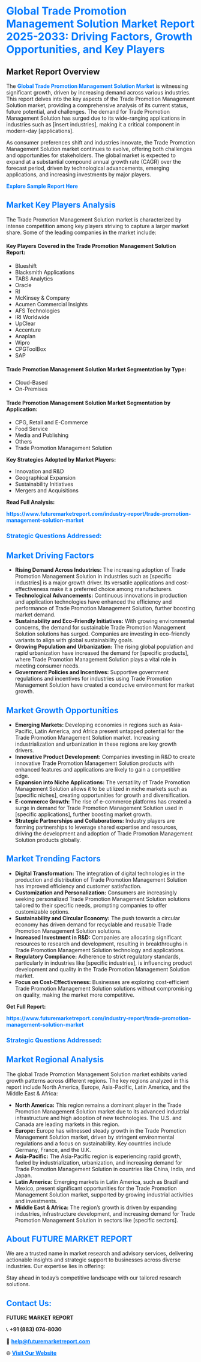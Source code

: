 <h1 style="color: #007BFF;">Global Trade Promotion Management Solution Market Report 2025-2033: Driving Factors, Growth Opportunities, and Key Players</h1>

<section id="overview">
<h2>Market Report Overview</h2>
<p>The <a href="https://www.futuremarketreport.com/industry-report/trade-promotion-management-solution-market" style="color: #007BFF; text-decoration: none;"><strong>Global Trade Promotion Management Solution Market</strong></a> is witnessing significant growth, driven by increasing demand across various industries. This report delves into the key aspects of the Trade Promotion Management Solution market, providing a comprehensive analysis of its current status, future potential, and challenges. The demand for Trade Promotion Management Solution has surged due to its wide-ranging applications in industries such as [insert industries], making it a critical component in modern-day [applications].</p>
<p>As consumer preferences shift and industries innovate, the Trade Promotion Management Solution market continues to evolve, offering both challenges and opportunities for stakeholders. The global market is expected to expand at a substantial compound annual growth rate (CAGR) over the forecast period, driven by technological advancements, emerging applications, and increasing investments by major players.</p>
</section>

<section id="overview">
<p><a href="https://www.futuremarketreport.com/request-sample/reportId=120448" style="color: #007BFF; text-decoration: none;"><strong>Explore Sample Report Here</strong></a></p>
</section>

<section id="key-players">
<h2 style="color: #007BFF;">Market Key Players Analysis</h2>
<p>The Trade Promotion Management Solution market is characterized by intense competition among key players striving to capture a larger market share. Some of the leading companies in the market include:</p>
<h4>Key Players Covered in the Trade Promotion Management Solution Report:</h4>
<ul><li>Blueshift</li><li>Blacksmith Applications</li><li>TABS Analytics</li><li>Oracle</li><li>RI</li><li>McKinsey &amp; Company</li><li>Acumen Commercial Insights</li><li>AFS Technologies</li><li>IRI Worldwide</li><li>UpClear</li><li>Accenture</li><li>Anaplan</li><li>Wipro</li><li>CPGToolBox</li><li>SAP</li></ul>
<h4>Trade Promotion Management Solution Market Segmentation by Type:</h4>
<ul><li>Cloud-Based</li><li>On-Premises</li></ul>

<h4>Trade Promotion Management Solution Market Segmentation by Application:</h4>
<ul><li>CPG, Retail and E-Commerce</li><li>Food Service</li><li>Media and Publishing</li><li>Others</li><li>Trade Promotion Management Solution</li></ul>
<p><strong>Key Strategies Adopted by Market Players:</strong></p>
<ul>
<li>Innovation and R&D</li>
<li>Geographical Expansion</li>
<li>Sustainability Initiatives</li>
<li>Mergers and Acquisitions</li>
</ul>
</section>

<section>
<p><strong>Read Full Analysis: </strong></p><a href="https://www.futuremarketreport.com/industry-report/trade-promotion-management-solution-market" style="color: #007BFF; text-decoration: none;"><strong>https://www.futuremarketreport.com/industry-report/trade-promotion-management-solution-market</strong></a>
<h3 style="color: #007BFF;">Strategic Questions Addressed:</h3>
</section>

<section id="driving-factors">
<h2 style="color: #007BFF;">Market Driving Factors</h2>
<ul>
<li><strong>Rising Demand Across Industries:</strong> The increasing adoption of Trade Promotion Management Solution in industries such as [specific industries] is a major growth driver. Its versatile applications and cost-effectiveness make it a preferred choice among manufacturers.</li>
<li><strong>Technological Advancements:</strong> Continuous innovations in production and application technologies have enhanced the efficiency and performance of Trade Promotion Management Solution, further boosting market demand.</li>
<li><strong>Sustainability and Eco-Friendly Initiatives:</strong> With growing environmental concerns, the demand for sustainable Trade Promotion Management Solution solutions has surged. Companies are investing in eco-friendly variants to align with global sustainability goals.</li>
<li><strong>Growing Population and Urbanization:</strong> The rising global population and rapid urbanization have increased the demand for [specific products], where Trade Promotion Management Solution plays a vital role in meeting consumer needs.</li>
<li><strong>Government Policies and Incentives:</strong> Supportive government regulations and incentives for industries using Trade Promotion Management Solution have created a conducive environment for market growth.</li>
</ul>
</section>

<section id="growth-opportunities">
<h2 style="color: #007BFF;">Market Growth Opportunities</h2>
<ul>
<li><strong>Emerging Markets:</strong> Developing economies in regions such as Asia-Pacific, Latin America, and Africa present untapped potential for the Trade Promotion Management Solution market. Increasing industrialization and urbanization in these regions are key growth drivers.</li>
<li><strong>Innovative Product Development:</strong> Companies investing in R&D to create innovative Trade Promotion Management Solution products with enhanced features and applications are likely to gain a competitive edge.</li>
<li><strong>Expansion into Niche Applications:</strong> The versatility of Trade Promotion Management Solution allows it to be utilized in niche markets such as [specific niches], creating opportunities for growth and diversification.</li>
<li><strong>E-commerce Growth:</strong> The rise of e-commerce platforms has created a surge in demand for Trade Promotion Management Solution used in [specific applications], further boosting market growth.</li>
<li><strong>Strategic Partnerships and Collaborations:</strong> Industry players are forming partnerships to leverage shared expertise and resources, driving the development and adoption of Trade Promotion Management Solution products globally.</li>
</ul>
</section>

<section id="trending-factors">
<h2 style="color: #007BFF;">Market Trending Factors</h2>
<ul>
<li><strong>Digital Transformation:</strong> The integration of digital technologies in the production and distribution of Trade Promotion Management Solution has improved efficiency and customer satisfaction.</li>
<li><strong>Customization and Personalization:</strong> Consumers are increasingly seeking personalized Trade Promotion Management Solution solutions tailored to their specific needs, prompting companies to offer customizable options.</li>
<li><strong>Sustainability and Circular Economy:</strong> The push towards a circular economy has driven demand for recyclable and reusable Trade Promotion Management Solution solutions.</li>
<li><strong>Increased Investment in R&D:</strong> Companies are allocating significant resources to research and development, resulting in breakthroughs in Trade Promotion Management Solution technology and applications.</li>
<li><strong>Regulatory Compliance:</strong> Adherence to strict regulatory standards, particularly in industries like [specific industries], is influencing product development and quality in the Trade Promotion Management Solution market.</li>
<li><strong>Focus on Cost-Effectiveness:</strong> Businesses are exploring cost-efficient Trade Promotion Management Solution solutions without compromising on quality, making the market more competitive.</li>
</ul>
</section>

<section>
<p><strong>Get Full Report: </strong></p><a href="https://www.futuremarketreport.com/industry-report/trade-promotion-management-solution-market" style="color: #007BFF; text-decoration: none;"><strong>https://www.futuremarketreport.com/industry-report/trade-promotion-management-solution-market</strong></a>
<h3 style="color: #007BFF;">Strategic Questions Addressed:</h3>
</section>


<section id="regional-analysis">
<h2 style="color: #007BFF;">Market Regional Analysis</h2>
<p>The global Trade Promotion Management Solution market exhibits varied growth patterns across different regions. The key regions analyzed in this report include North America, Europe, Asia-Pacific, Latin America, and the Middle East & Africa:</p>
<ul>
<li><strong>North America:</strong> This region remains a dominant player in the Trade Promotion Management Solution market due to its advanced industrial infrastructure and high adoption of new technologies. The U.S. and Canada are leading markets in this region.</li>
<li><strong>Europe:</strong> Europe has witnessed steady growth in the Trade Promotion Management Solution market, driven by stringent environmental regulations and a focus on sustainability. Key countries include Germany, France, and the U.K.</li>
<li><strong>Asia-Pacific:</strong> The Asia-Pacific region is experiencing rapid growth, fueled by industrialization, urbanization, and increasing demand for Trade Promotion Management Solution in countries like China, India, and Japan.</li>
<li><strong>Latin America:</strong> Emerging markets in Latin America, such as Brazil and Mexico, present significant opportunities for the Trade Promotion Management Solution market, supported by growing industrial activities and investments.</li>
<li><strong>Middle East & Africa:</strong> The region’s growth is driven by expanding industries, infrastructure development, and increasing demand for Trade Promotion Management Solution in sectors like [specific sectors].</li>
</ul>
</section>

<footer>
<h2 style="color: #007BFF;">About FUTURE MARKET REPORT</h2>
<p>We are a trusted name in market research and advisory services, delivering actionable insights and strategic support to businesses across diverse industries. Our expertise lies in offering:</p>

<p>Stay ahead in today’s competitive landscape with our tailored research solutions.</p>

<h2 style="color: #007BFF;">Contact Us:</h2>
<p><strong>FUTURE MARKET REPORT</strong></p>
<p>📞 <strong>+91 (883) 074-8030</strong></p>
<p>📧 <strong><a href="mailto:help@futuremarketreport.com" style="color: #007BFF;">help@futuremarketreport.com</a></strong></p>
<p>🌐 <strong><a href="https://www.futuremarketreport.com/" style="color: #007BFF;">Visit Our Website</a></strong></p>
</footer>
